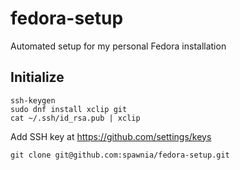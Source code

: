# fedora-setup

Automated setup for my personal Fedora installation

## Initialize

```
ssh-keygen
sudo dnf install xclip git
cat ~/.ssh/id_rsa.pub | xclip
```

Add SSH key at https://github.com/settings/keys

```
git clone git@github.com:spawnia/fedora-setup.git
```

